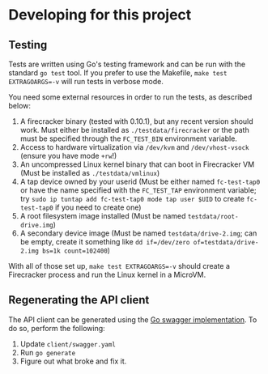 Developing for this project
====

Testing
---

Tests are written using Go's testing framework and can be run with the standard
`go test` tool.  If you prefer to use the Makefile, `make test EXTRAGOARGS=-v`
will run tests in verbose mode.

You need some external resources in order to run the tests, as described below:

1. A firecracker binary (tested with 0.10.1), but any recent version should
   work.  Must either be installed as `./testdata/firecracker` or the path must
   be specified through the `FC_TEST_BIN` environment variable.
2. Access to hardware virtualization via `/dev/kvm` and `/dev/vhost-vsock`
   (ensure you have mode `+rw`!)
3. An uncompressed Linux kernel binary that can boot in Firecracker VM (Must be
   installed as `./testdata/vmlinux`)
4. A tap device owned by your userid (Must be either named `fc-test-tap0` or
   have the name specified with the `FC_TEST_TAP` environment variable; try
   `sudo ip tuntap add fc-test-tap0 mode tap user $UID` to create `fc-test-tap0`
   if you need to create one)
5. A root filesystem image installed (Must be named `testdata/root-drive.img`)
6. A secondary device image (Must be named `testdata/drive-2.img`; can be
   empty, create it something like
   `dd if=/dev/zero of=testdata/drive-2.img bs=1k count=102400`)

With all of those set up, `make test EXTRAGOARGS=-v` should create a Firecracker
process and run the Linux kernel in a MicroVM.

Regenerating the API client
---

The API client can be generated using the
[Go swagger implementation](https://goswagger.io/). To do so, perform the
following:

1. Update `client/swagger.yaml`
3. Run `go generate`
4. Figure out what broke and fix it.
